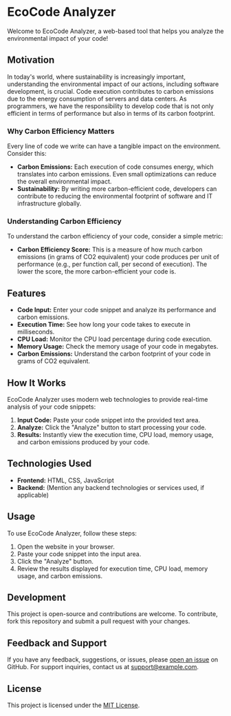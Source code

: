 # EcoCode Analyzer

Welcome to EcoCode Analyzer, a web-based tool that helps you analyze the environmental impact of your code!

## Motivation

In today's world, where sustainability is increasingly important, understanding the environmental impact of our actions, including software development, is crucial. Code execution contributes to carbon emissions due to the energy consumption of servers and data centers. As programmers, we have the responsibility to develop code that is not only efficient in terms of performance but also in terms of its carbon footprint.

### Why Carbon Efficiency Matters

Every line of code we write can have a tangible impact on the environment. Consider this:
- **Carbon Emissions:** Each execution of code consumes energy, which translates into carbon emissions. Even small optimizations can reduce the overall environmental impact.
- **Sustainability:** By writing more carbon-efficient code, developers can contribute to reducing the environmental footprint of software and IT infrastructure globally.

### Understanding Carbon Efficiency

To understand the carbon efficiency of your code, consider a simple metric:
- **Carbon Efficiency Score:** This is a measure of how much carbon emissions (in grams of CO2 equivalent) your code produces per unit of performance (e.g., per function call, per second of execution). The lower the score, the more carbon-efficient your code is.

## Features

- **Code Input:** Enter your code snippet and analyze its performance and carbon emissions.
- **Execution Time:** See how long your code takes to execute in milliseconds.
- **CPU Load:** Monitor the CPU load percentage during code execution.
- **Memory Usage:** Check the memory usage of your code in megabytes.
- **Carbon Emissions:** Understand the carbon footprint of your code in grams of CO2 equivalent.

## How It Works

EcoCode Analyzer uses modern web technologies to provide real-time analysis of your code snippets:

1. **Input Code:** Paste your code snippet into the provided text area.
2. **Analyze:** Click the "Analyze" button to start processing your code.
3. **Results:** Instantly view the execution time, CPU load, memory usage, and carbon emissions produced by your code.

## Technologies Used

- **Frontend:** HTML, CSS, JavaScript
- **Backend:** (Mention any backend technologies or services used, if applicable)

## Usage

To use EcoCode Analyzer, follow these steps:

1. Open the website in your browser.
2. Paste your code snippet into the input area.
3. Click the "Analyze" button.
4. Review the results displayed for execution time, CPU load, memory usage, and carbon emissions.

## Development

This project is open-source and contributions are welcome. To contribute, fork this repository and submit a pull request with your changes.

## Feedback and Support

If you have any feedback, suggestions, or issues, please [open an issue](link-to-issue-tracker) on GitHub. For support inquiries, contact us at [support@example.com](mailto:support@example.com).

## License

This project is licensed under the [MIT License](link-to-license-file).
